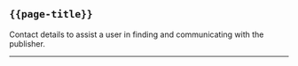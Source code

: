 ## <code>{{page-title}}</code>

Contact details to assist a user in finding and communicating with the publisher.

---
